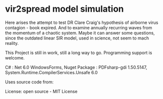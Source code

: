 # vir2spread model simulation
Here arises the attempt to test DR Clare Craig's hypothesis of airborne virus contagion - book expired.
And to examine annually recurring waves from the momentum of a chaotic system.
Maybe it can answer some questions, since the outdated linear SIR model, used in science, not seem to mach reality.


This Project is still in work, still a long way to go.
Programming support is welcome.

C# : Net 6.0 WindowsForms, 
Nuget Package : PDFsharp-gdi 1.50.5147, System.Runtime.CompilerServices.Unsafe 6.0

Uses source code from:

License: open source - MIT License
